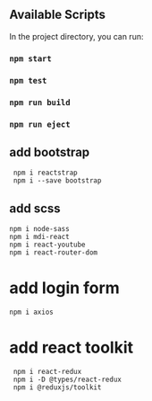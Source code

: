 ## Available Scripts

In the project directory, you can run:

### `npm start`

### `npm test`

### `npm run build`

### `npm run eject`

## add bootstrap

```
 npm i reactstrap
 npm i --save bootstrap
```

## add scss

```
npm i node-sass
npm i mdi-react
npm i react-youtube
npm i react-router-dom

```

# add login form

```
npm i axios

```

# add react toolkit

```
 npm i react-redux
 npm i -D @types/react-redux
 npm i @reduxjs/toolkit
```
